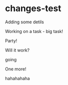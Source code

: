 # changes-test

Adding some detils

Working on a task - big task!

Party!

Will it work?

going

One more!

hahahahaha
